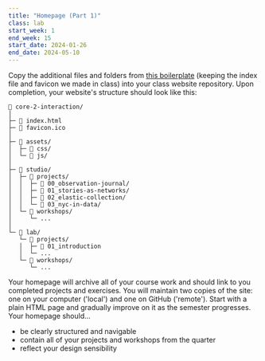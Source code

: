 ```yaml
---
title: "Homepage (Part 1)"
class: lab
start_week: 1
end_week: 15
start_date: 2024-01-26
end_date: 2024-05-10
---
```


Copy the additional files and folders from [this boilerplate](/files/boilerplates/core-2-interaction.zip) (keeping the index file and favicon we made in class) into your class website repository. Upon completion, your website's structure should look like this:

~~~
📂 core-2-interaction/
│
├─ 📄 index.html 
├─ 🌸 favicon.ico 
│
├─ 📂 assets/
│  ├─ 📁 css/
│  └─ 📁 js/
│
├─ 📂 studio/
│  ├─ 📁 projects/
│  │  ├─ 📁 00_observation-journal/
│  │  ├─ 📁 01_stories-as-networks/
│  │  ├─ 📁 02_elastic-collection/
│  │  └─ 📁 03_nyc-in-data/
│  └─ 📁 workshops/
│     └─ ...
│
└─ 📂 lab/ 
   └─ 📁 projects/
   │  ├─ 📁 01_introduction
   │  └─ ...
   └─ 📁 workshops/
      └─ ...
~~~

Your homepage will archive all of your course work and should link to you completed projects and exercises. You will maintain two copies of the site: one on your computer ('local') and one on GitHub ('remote'). Start with a plain HTML page and gradually improve on it as the semester progresses. Your homepage should...
- be clearly structured and navigable
- contain all of your projects and workshops from the quarter
- reflect your design sensibility